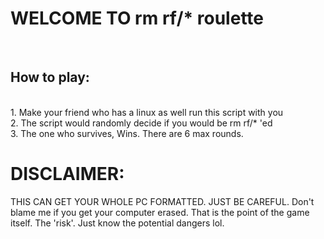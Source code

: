 
<h1>WELCOME TO rm rf/* roulette</h1> <br>
<h2>How to play:</h2><br> 1. Make your friend who has a linux as well run this script with you
<br>2. The script would randomly decide if you would be rm rf/* 'ed 
<br>
3. The one who survives, Wins. There are 6 max rounds.

<h1>DISCLAIMER:</h1>
THIS CAN GET YOUR WHOLE PC FORMATTED. JUST BE CAREFUL. 
Don't blame me if you get your computer erased. That is the point of the game itself. The 'risk'.
Just know the potential dangers lol.
